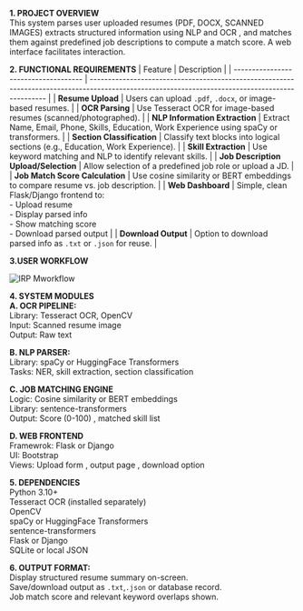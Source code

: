 **1. PROJECT OVERVIEW**  
This system parses user uploaded resumes (PDF, DOCX, SCANNED IMAGES) extracts structured information using NLP and OCR , and matches them against predefined job descriptions to compute a match score. A web interface facilitates interaction.



**2. FUNCTIONAL REQUIREMENTS**
| Feature                              | Description                                                                                                                                      |
| ------------------------------------ | ------------------------------------------------------------------------------------------------------------------------------------------------ |
| **Resume Upload**                    | Users can upload `.pdf`, `.docx`, or image-based resumes.                                                                                        |
| **OCR Parsing**                      | Use Tesseract OCR for image-based resumes (scanned/photographed).                                                                                |
| **NLP Information Extraction**       | Extract Name, Email, Phone, Skills, Education, Work Experience using spaCy or transformers.                                                      |
| **Section Classification**           | Classify text blocks into logical sections (e.g., Education, Work Experience).                                                                   |
| **Skill Extraction**                 | Use keyword matching and NLP to identify relevant skills.                                                                                        |
| **Job Description Upload/Selection** | Allow selection of a predefined job role or upload a JD.                                                                                         |
| **Job Match Score Calculation**      | Use cosine similarity or BERT embeddings to compare resume vs. job description.                                                                  |
| **Web Dashboard**                    | Simple, clean Flask/Django frontend to: <br> - Upload resume <br> - Display parsed info <br> - Show matching score <br> - Download parsed output |
| **Download Output**                  | Option to download parsed info as `.txt` or `.json` for reuse.                                                                                   |


**3.USER WORKFLOW**   

![IRP Mworkflow](https://github.com/user-attachments/assets/526e8a4f-0e38-4c68-be88-3822c25d1b1c)


**4. SYSTEM MODULES**  
**A. OCR PIPELINE:**    
Library: Tesseract OCR, OpenCV    
Input: Scanned resume image    
Output: Raw text 

**B. NLP PARSER:**  
Library: spaCy or HuggingFace Transformers   
Tasks: NER, skill extraction, section classification  

**C. JOB MATCHING ENGINE**    
Logic: Cosine similarity or BERT embeddings  
Library: sentence-transformers  
Output: Score (0-100) , matched skill list   

**D. WEB FRONTEND**  
Framewrok: Flask or Django   
UI: Bootstrap   
Views: Upload form , output page , download option    




**5. DEPENDENCIES**   
Python 3.10+   
Tesseract OCR (installed separately)   
OpenCV   
spaCy or HuggingFace Transformers    
sentence-transformers   
Flask or Django    
SQLite or local JSON   



**6. OUTPUT FORMAT:**      
Display structured resume summary on-screen.    
Save/download output as `.txt`,`.json` or database record.    
Job match score and relevant keyword overlaps shown.    



